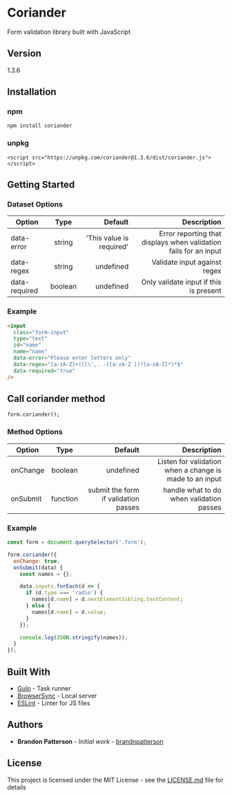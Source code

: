 # Coriander

Form validation library built with JavaScript

## Version

1.3.6

## Installation

### npm

`npm install coriander`

### unpkg

`<script src="https://unpkg.com/coriander@1.3.6/dist/coriander.js"></script>`

## Getting Started

### Dataset Options

| Option        |  Type   |                  Default |                                                      Description |
| ------------- | :-----: | -----------------------: | ---------------------------------------------------------------: |
| data-error    | string  | 'This value is required' | Error reporting that displays when validation fails for an input |
| data-regex    | string  |                undefined |                                     Validate input against regex |
| data-required | boolean |                undefined |                           Only validate input if this is present |

### Example

```html
<input
  class="form-input"
  type="text"
  id="name"
  name="name"
  data-error="Please enter letters only"
  data-regex="[a-zA-Z]+(([\',. -][a-zA-Z ])?[a-zA-Z]*)*$"
  data-required="true"
/>
```

## Call coriander method

```
form.coriander();
```

### Method Options

| Option   |   Type   |                              Default |                                             Description |
| -------- | :------: | -----------------------------------: | ------------------------------------------------------: |
| onChange | boolean  |                            undefined | Listen for validation when a change is made to an input |
| onSubmit | function | submit the form if validation passes |                handle what to do when validation passes |

### Example

```javascript
const form = document.querySelector('.form');

form.coriander({
  onChange: true,
  onSubmit(data) {
    const names = {};

    data.inputs.forEach(d => {
      if (d.type === 'radio') {
        names[d.name] = d.nextElementSibling.textContent;
      } else {
        names[d.name] = d.value;
      }
    });

    console.log(JSON.stringify(names));
  }
});
```

## Built With

- [Gulp](https://gulpjs.com/) - Task runner
- [BrowserSync](https://browsersync.io/) - Local server
- [ESLint](https://eslint.org/) - Linter for JS files

## Authors

- **Brandon Patterson** - _Initial work_ - [brandnpatterson](https://github.com/brandnpatterson)

## License

This project is licensed under the MIT License - see the [LICENSE.md](LICENSE.md) file for details
